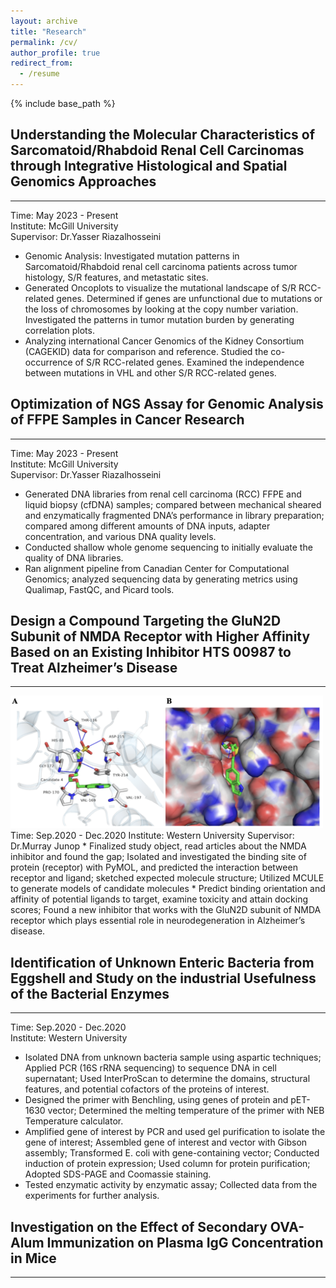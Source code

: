 ```yaml
---
layout: archive
title: "Research"
permalink: /cv/
author_profile: true
redirect_from:
  - /resume
---
```


{% include base_path %}

## Understanding the Molecular Characteristics of Sarcomatoid/Rhabdoid Renal Cell Carcinomas through Integrative Histological and Spatial Genomics Approaches
---
Time: May 2023 - Present  
Institute: McGill University  
Supervisor: Dr.Yasser Riazalhosseini  
*	Genomic Analysis: Investigated mutation patterns in Sarcomatoid/Rhabdoid renal cell carcinoma patients across tumor histology, S/R features, and metastatic sites.
*	Generated Oncoplots to visualize the mutational landscape of S/R RCC-related genes. Determined if genes are unfunctional due to mutations or the loss of chromosomes by looking at the copy number variation. Investigated the patterns in tumor mutation burden by generating correlation plots.
*	Analyzing international Cancer Genomics of the Kidney Consortium (CAGEKID) data for comparison and reference. Studied the co-occurrence of S/R RCC-related genes. Examined the independence between mutations in VHL and other S/R RCC-related genes.  

## Optimization of NGS Assay for Genomic Analysis of FFPE Samples in Cancer Research
---
Time: May 2023 - Present  
Institute: McGill University  
Supervisor: Dr.Yasser Riazalhosseini  
*	Generated DNA libraries from renal cell carcinoma (RCC) FFPE and liquid biopsy (cfDNA) samples; compared between mechanical sheared and enzymatically fragmented DNA’s performance in library preparation; compared among different amounts of DNA inputs, adapter concentration, and various DNA quality levels.
*	Conducted shallow whole genome sequencing to initially evaluate the quality of DNA libraries.
*	Ran alignment pipeline from Canadian Center for Computational Genomics; analyzed sequencing data by generating metrics using Qualimap, FastQC, and Picard tools.

## Design a Compound Targeting the GluN2D Subunit of NMDA Receptor with Higher Affinity Based on an Existing Inhibitor HTS 00987 to Treat Alzheimer’s Disease
---
<img src='/images/molecule.png' width="500">
Time: Sep.2020 - Dec.2020  
Institute: Western University  
Supervisor: Dr.Murray Junop  
*	Finalized study object, read articles about the NMDA inhibitor and found the gap; Isolated and investigated the binding site of protein (receptor) with PyMOL, and predicted the interaction between receptor and ligand; sketched expected molecule structure; Utilized MCULE to generate models of candidate molecules
*	Predict binding orientation and affinity of potential ligands to target, examine toxicity and attain docking scores; Found a new inhibitor that works with the GluN2D subunit of NMDA receptor which plays essential role in neurodegeneration in Alzheimer’s disease.

## Identification of Unknown Enteric Bacteria from Eggshell and Study on the industrial Usefulness of the Bacterial Enzymes
---
Time: Sep.2020 - Dec.2020  
Institute: Western University  
* Isolated DNA from unknown bacteria sample using aspartic techniques; Applied PCR (16S rRNA sequencing) to sequence DNA in cell supernatant; Used InterProScan to determine the domains, structural features, and potential cofactors of the proteins of interest.
*	Designed the primer with Benchling, using genes of protein and pET-1630 vector; Determined the melting temperature of the primer with NEB Temperature calculator.
*	Amplified gene of interest by PCR and used gel purification to isolate the gene of interest; Assembled gene of interest and vector with Gibson assembly; Transformed E. coli with gene-containing vector; Conducted induction of protein expression; Used column for protein purification; Adopted SDS-PAGE and Coomassie staining.
*	Tested enzymatic activity by enzymatic assay; Collected data from the experiments for further analysis.

## Investigation on the Effect of Secondary OVA-Alum Immunization on Plasma IgG Concentration in Mice
---


















